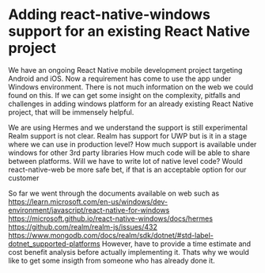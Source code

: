 
# Adding react-native-windows support for an existing React Native project

We have an ongoing React Native mobile development project targeting Android and iOS. Now a requirement has come to use the app under Windows environment. There is not much information on the web we could found on this.
If we can get some insight on the complexity, pitfalls and challenges in adding windows platform for an already existing React Native project, that will be immensely helpful.

We are using Hermes and we understand the support is still experimental
Realm support is not clear. Realm has support for UWP but is it in a stage where we can use in production level?
How much support is available under windows for other 3rd party libraries
How much code will be able to share between platforms. Will we have to write lot of native level code?
Would react-native-web be more safe bet, if that is an acceptable option for our customer

So far we went through the documents available on web such as
https://learn.microsoft.com/en-us/windows/dev-environment/javascript/react-native-for-windows
https://microsoft.github.io/react-native-windows/docs/hermes
https://github.com/realm/realm-js/issues/432
https://www.mongodb.com/docs/realm/sdk/dotnet/#std-label-dotnet_supported-platforms
However, have to provide a time estimate and cost benefit analysis before actually implementing it. Thats why we would like to get some insigth from someone who has already done it.

        